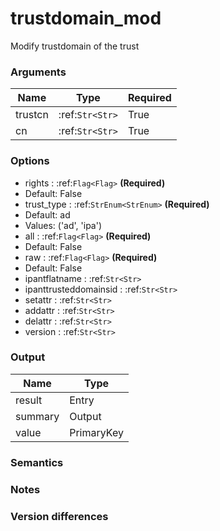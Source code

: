 [//]: # (THE CONTENT BELOW IS GENERATED. DO NOT EDIT.)
# trustdomain_mod
Modify trustdomain of the trust

### Arguments
|Name|Type|Required
|-|-|-
|trustcn|:ref:`Str<Str>`|True
|cn|:ref:`Str<Str>`|True

### Options
* rights : :ref:`Flag<Flag>` **(Required)**
 * Default: False
* trust_type : :ref:`StrEnum<StrEnum>` **(Required)**
 * Default: ad
 * Values: ('ad', 'ipa')
* all : :ref:`Flag<Flag>` **(Required)**
 * Default: False
* raw : :ref:`Flag<Flag>` **(Required)**
 * Default: False
* ipantflatname : :ref:`Str<Str>`
* ipanttrusteddomainsid : :ref:`Str<Str>`
* setattr : :ref:`Str<Str>`
* addattr : :ref:`Str<Str>`
* delattr : :ref:`Str<Str>`
* version : :ref:`Str<Str>`

### Output
|Name|Type
|-|-
|result|Entry
|summary|Output
|value|PrimaryKey

[//]: # (ADD YOUR NOTES BELOW. THESE WILL BE PICKED EVERY TIME THE DOCS ARE REGENERATED. //end)
### Semantics

### Notes

### Version differences